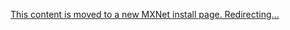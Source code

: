 <!--- Licensed to the Apache Software Foundation (ASF) under one -->
<!--- or more contributor license agreements.  See the NOTICE file -->
<!--- distributed with this work for additional information -->
<!--- regarding copyright ownership.  The ASF licenses this file -->
<!--- to you under the Apache License, Version 2.0 (the -->
<!--- "License"); you may not use this file except in compliance -->
<!--- with the License.  You may obtain a copy of the License at -->

<!---   http://www.apache.org/licenses/LICENSE-2.0 -->

<!--- Unless required by applicable law or agreed to in writing, -->
<!--- software distributed under the License is distributed on an -->
<!--- "AS IS" BASIS, WITHOUT WARRANTIES OR CONDITIONS OF ANY -->
<!--- KIND, either express or implied.  See the License for the -->
<!--- specific language governing permissions and limitations -->
<!--- under the License. -->

<!-- This page should be deleted after sometime (Allowing search engines
to update links) -->
<meta http-equiv="refresh" content="3; url=https://mxnet.incubator.apache.org/versions/master/install/index.html?platform=Devices&language=Python&processor=CPU" />
<!-- Just in case redirection does not work -->
<p>
  <a href="https://mxnet.incubator.apache.org/versions/master/install/index.html?platform=Devices&language=Python&processor=CPU">
    This content is moved to a new MXNet install page. Redirecting... </a>
</p>
